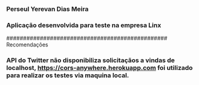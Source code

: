 ### Perseul Yerevan Dias Meira
### Aplicação desenvolvida para teste na empresa Linx



################################################ Recomendações
### API do Twitter não disponibiliza solicitaçãos a vindas de localhost, https://cors-anywhere.herokuapp.com foi utilizado para realizar os testes via maquina local.
